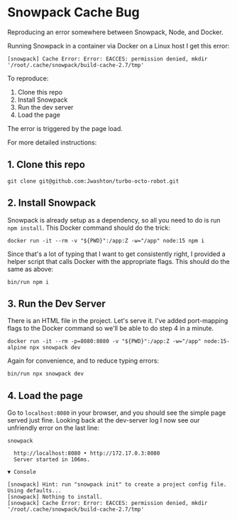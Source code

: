 # Snowpack Cache Bug

Reproducing an error somewhere between Snowpack, Node, and Docker.

Running Snowpack in a container via Docker on a Linux host I get this error:

```
[snowpack] Cache Error: Error: EACCES: permission denied, mkdir '/root/.cache/snowpack/build-cache-2.7/tmp'
```

To reproduce:

1. Clone this repo
2. Install Snowpack
3. Run the dev server
4. Load the page

The error is triggered by the page load.

For more detailed instructions:

## 1. Clone this repo

```
git clone git@github.com:Jwashton/turbo-octo-robot.git
```

## 2. Install Snowpack

Snowpack is already setup as a dependency, so all you need to do is run
`npm install`.  This Docker command should do the trick:

```
docker run -it --rm -v "${PWD}":/app:Z -w="/app" node:15 npm i
```

Since that's a lot of typing that I want to get consistently right, I provided
a helper script that calls Docker with the appropriate flags.  This should do
the same as above:

```
bin/run npm i
```

## 3. Run the Dev Server

There is an HTML file in the project. Let's serve it. I've added port-mapping
flags to the Docker command so we'll be able to do step 4 in a minute.

```
docker run -it --rm -p=8080:8080 -v "${PWD}":/app:Z -w="/app" node:15-alpine npx snowpack dev
```

Again for convenience, and to reduce typing errors:

```
bin/run npx snowpack dev
```

## 4. Load the page

Go to `localhost:8080` in your browser, and you should see the simple page
served just fine. Looking back at the dev-server log I now see our unfriendly
error on the last line:

```
snowpack

  http://localhost:8080 • http://172.17.0.3:8080
  Server started in 106ms.

▼ Console

[snowpack] Hint: run "snowpack init" to create a project config file. Using defaults...
[snowpack] Nothing to install.
[snowpack] Cache Error: Error: EACCES: permission denied, mkdir '/root/.cache/snowpack/build-cache-2.7/tmp'
```
